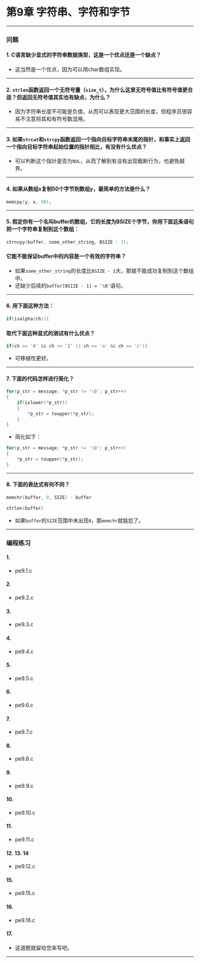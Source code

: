 # 第9章 字符串、字符和字节

---
### 问题

#### 1. C语言缺少显式的字符串数据类型，这是一个优点还是一个缺点？
* 这当然是一个优点，因为可以用char数组实现。

---
#### 2. `strlen`函数返回一个无符号量（`size_t`），为什么这里无符号值比有符号值更合适？但返回无符号值其实也有缺点，为什么？
* 因为字符串长度不可能是负值，从而可以表现更大范围的长度，但程序员很容易不注意将其和有符号数混用。

---
#### 3. 如果`strcat`和`strcpy`函数返回一个指向目标字符串末尾的指针，和事实上返回一个指向目标字符串起始位置的指针相比，有没有什么优点？
* 可以判断这个指针是否为`NUL`，从而了解到有没有出现截断行为，也避免越界。

---
#### 4. 如果从数组x复制50个字节到数组y，最简单的方法是什么？
``` c
memcpy(y, x, 50);
```

---
#### 5. 假定你有一个名叫buffer的数组，它的长度为BSIZE个字节，你用下面这条语句把一个字符串复制到这个数组：
``` c
strncpy(buffer, some_other_string, BSIZE - 1);
```
#### 它能不能保证buffer中的内容是一个有效的字符串？
* 如果`some_other_string`的长度比`BSIZE - 1`大，那就不能成功复制到这个数组中。
* 还缺少后续的`buffer[BSIZE - 1] = '\0'`语句。

---
#### 6. 用下面这种方法：
``` c
if(isalpha(ch)){
```
#### 取代下面这种显式的测试有什么优点？
``` c
if(ch >= 'A' && ch <= 'Z' || ch >= 'a' && ch <= 'z'){
```
* 可移植性更好。

---
#### 7. 下面的代码怎样进行简化？
``` c
for(p_str = message; *p_str != '\0'; p_str++)
{
    if(islower(*p_str))
    {
        *p_str = toupper(*p_str);
    }
}
```
* 简化如下：
``` c
for(p_str = message; *p_str != '\0'; p_str++)
{
    *p_str = toupper(*p_str);
}
```

---
#### 8. 下面的表达式有何不同？
``` c
memchr(buffer, 0, SIZE) - buffer
```
``` c
strlen(buffer)
```
* 如果`buffer`的`SIZE`范围中未出现`0`，那`memchr`就尴尬了。

---

### 编程练习

#### 1. 
* pe9.1.c

#### 2. 
* pe9.2.c

#### 3. 
* pe9.3.c

#### 4. 
* pe9.4.c

#### 5. 
* pe9.5.c

#### 6. 
* pe9.6.c

#### 7. 
* pe9.7.c

#### 8. 
* pe9.8.c

#### 9. 
* pe9.9.c

#### 10. 
* pe9.10.c

#### 11. 
* pe9.11.c

#### 12. 13. 14
* pe9.12.c

#### 15. 
* pe9.15.c

#### 16. 
* pe9.16.c

#### 17. 
* 这道题就留给您来写吧。
---

